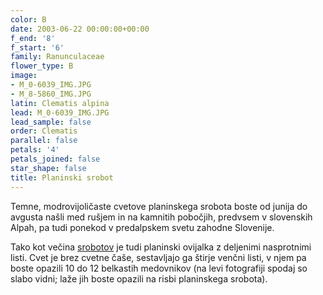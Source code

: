 ```yaml
---
color: B
date: 2003-06-22 00:00:00+00:00
f_end: '8'
f_start: '6'
family: Ranunculaceae
flower_type: B
image:
- M_0-6039_IMG.JPG
- M_8-5860_IMG.JPG
latin: Clematis alpina
lead: M_0-6039_IMG.JPG
lead_sample: false
order: Clematis
parallel: false
petals: '4'
petals_joined: false
star_shape: false
title: Planinski srobot
---
```

Temne, modrovijoličaste cvetove planinskega srobota boste od junija do avgusta našli med rušjem in na kamnitih pobočjih, predvsem v slovenskih Alpah, pa tudi ponekod v predalpskem svetu zahodne Slovenije.

Tako kot večina [srobotov](../genus/clematis/) je tudi planinski ovijalka z deljenimi nasprotnimi listi. Cvet je brez cvetne čaše, sestavljajo ga štirje venčni listi, v njem pa boste opazili 10 do 12 belkastih medovnikov (na levi fotografiji spodaj so slabo vidni; laže jih boste opazili na risbi planinskega srobota).
